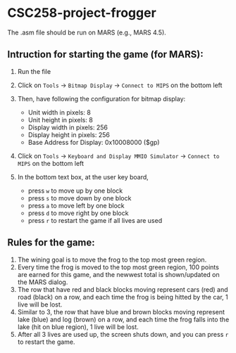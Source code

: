 # CSC258-project-frogger

The .asm file should be run on MARS (e.g., MARS 4.5).

## Intruction for starting the game (for MARS): 
1. Run the file
2. Click on `Tools` -> `Bitmap Display` -> `Connect to MIPS` on the bottom left
3. Then, have following the configuration for bitmap display:
    - Unit width in pixels: 8
    - Unit height in pixels: 8
    - Display width in pixels: 256
    - Display height in pixels: 256
    - Base Address for Display: 0x10008000 ($gp)
  
4. Click on `Tools` -> `Keyboard and Display MMIO Simulator` -> `Connect to MIPS` on the bottom left
5. In the bottom text box, at the user key board, 
    - press `w` to move up by one block   
    - press `s` to move down by one block
    - press `a` to move left by one block
    - press `d` to move right by one block
    - press `r` to restart the game if all lives are used

## Rules for the game:
1. The wining goal is to move the frog to the top most green region. 
2. Every time the frog is moved to the top most green region, 100 points are earned for this game, and the newwest total is shown/updated on the MARS dialog.
3. The row that have red and black blocks moving represent cars (red) and road (black) on a row, and each time the frog is being hitted by the car, 1 live will be lost.
4. Similar to 3, the row that have blue and brown blocks moving represent lake (blue) and log (brown) on a row, and each time the frog falls into the lake (hit on blue region), 1 live will be lost.
5. After all 3 lives are used up, the screen shuts down, and you can press `r` to restart the game.

